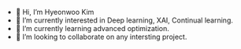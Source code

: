- 👋 Hi, I’m Hyeonwoo Kim
- 👀 I’m currently interested in Deep learning, XAI, Continual learning.
- 🌱 I’m currently learning advanced optimization.
- 💞️ I’m looking to collaborate on any intersting project.

<!---
HWKim-postech/HWKim-postech is a ✨ special ✨ repository because its `README.md` (this file) appears on your GitHub profile.
You can click the Preview link to take a look at your changes.
--->
